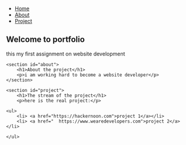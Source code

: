 <!DOCTYPE html>
<html lang="en">
<head>
    <meta charset="UTF-8">
    <title>portfolio</title>
</head>
<body>
    <nav>
         <ul>
            <li><a href="#home">Home</a></li>
            <li><a href="#about">About</a></li>
            <li><a href="#project">Project</a></li>
         </ul>
    </nav>
    <section id="home">
        <h1>Welcome to portfolio</h1>
    <p>this my first assignment on website development</p>
</section>

    <section id="about">
        <h1>About the project</h1>
        <p>i am working hard to become a website developer</p>
    </section>

    <section id="project">
        <h1>The stream of the project</h1>
        <p>here is the real project:</p>

    <ul>
        <li> <a href="https://hackernoon.com">project 1</a></li>
        <li> <a href="  https://www.wearedevelopers.com">project 2</a></li>

    </ul>
</section>
    
</body>
</html>
